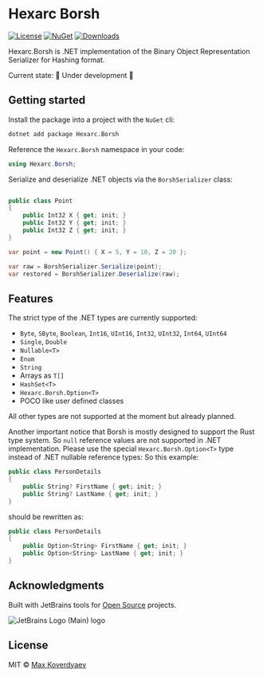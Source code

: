 # Hexarc Borsh
[![License](http://img.shields.io/:license-mit-blue.svg)](http://badges.mit-license.org) 
[![NuGet](https://img.shields.io/nuget/v/Hexarc.Borsh.svg)](https://www.nuget.org/packages/Hexarc.Borsh)
[![Downloads](http://img.shields.io/nuget/dt/Hexarc.Borsh.svg)](https://www.nuget.org/packages/Hexarc.Borsh)

Hexarc.Borsh is .NET implementation of the Binary Object Representation Serializer for Hashing format.

Current state: 🚧 Under development 🚧

## Getting started

Install the package into a project with the `NuGet` cli:
```sh
dotnet add package Hexarc.Borsh
```

Reference the `Hexarc.Borsh` namespace in your code:
```cs
using Hexarc.Borsh;
```

Serialize and deserialize .NET objects via the `BorshSerializer` class:
```cs

public class Point
{
    public Int32 X { get; init; }
    public Int32 Y { get; init; }
    public Int32 Z { get; init; }
}

var point = new Point() { X = 5, Y = 10, Z = 20 };

var raw = BorshSerializer.Serialize(point);
var restored = BorshSerializer.Deserialize(raw);
```

## Features
The strict type of the .NET types are currently supported:
* `Byte`, `SByte`, `Boolean`, `Int16`, `UInt16`, `Int32`, `UInt32`, `Int64`, `UInt64`
* `Single`, `Double`
* `Nullable<T>`
* `Enum`
* `String`
* Arrays as `T[]`
* `HashSet<T>`
* `Hexarc.Borsh.Option<T>`
* POCO like user defined classes

All other types are not supported at the moment but already planned.

Another important notice that Borsh is mostly designed to support the Rust
type system. So `null` reference values are not supported in .NET implementation.
Please use the special `Hexarc.Borsh.Option<T>` type instead of .NET nullable reference types:
So this example:
```cs
public class PersonDetails
{
    public String? FirstName { get; init; }
    public String? LastName { get; init; }
}
```
should be rewritten as:
```cs
public class PersonDetails
{
    public Option<String> FirstName { get; init; }
    public Option<String> LastName { get; init; }
}
```

## Acknowledgments
Built with JetBrains tools for [Open Source](https://jb.gg/OpenSourceSupport) projects.

![JetBrains Logo (Main) logo](https://resources.jetbrains.com/storage/products/company/brand/logos/jb_beam.svg)

## License
MIT © [Max Koverdyaev](https://github.com/shadeglare)
